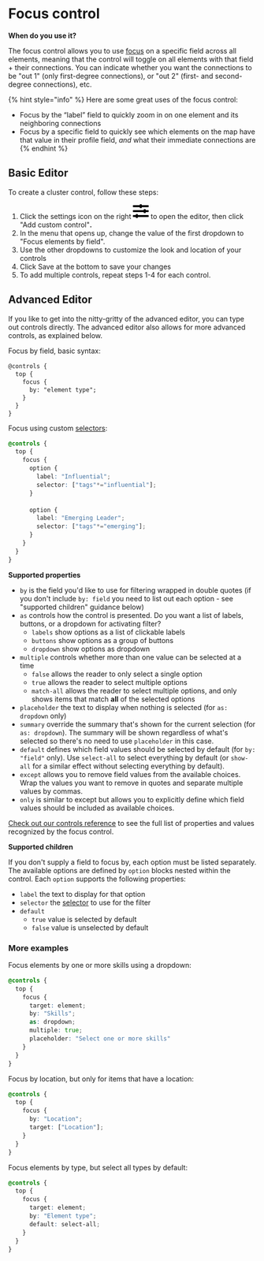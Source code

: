 # Focus control

**When do you use it?**

The focus control allows you to use [focus](../focus.md) on a specific field across all elements, meaning that the control will toggle on all elements with that field + their connections. You can indicate whether you want the connections to be "out 1" (only first-degree connections), or "out 2" (first- and second-degree connections), etc. &#x20;

{% hint style="info" %}
Here are some great uses of the focus control:

* Focus by the “label” field to quickly zoom in on one element and its neighboring connections
* Focus by a specific field to quickly see which elements on the map have that value in their profile field, _and_ what their immediate connections are
{% endhint %}

## Basic Editor

To create a cluster control, follow these steps:&#x20;

1. Click the settings icon on the right ![](../../icons/sliders-h.svg) to open the editor, then click "Add custom control"**.**&#x20;
2. In the menu that opens up, change the value of the first dropdown to "Focus elements by field".
3. Use the other dropdowns to customize the look and location of your controls
4. Click Save at the bottom to save your changes
5. To add multiple controls, repeat steps 1-4 for each control.

## Advanced Editor

If you like to get into the nitty-gritty of the advanced editor, you can type out controls directly. The advanced editor also allows for more advanced controls, as explained below.&#x20;

Focus by field, basic syntax:

```
@controls {
  top {
    focus {
      by: "element type";
    }
  }
}
```

Focus using custom [selectors](../selectors.md#selectors):

```scss
@controls {
  top {
    focus {
      option {
        label: "Influential";
        selector: ["tags"*="influential"];
      }

      option {
        label: "Emerging Leader";
        selector: ["tags"*="emerging"];
      }
    }
  }
}
```

**Supported properties**

* `by` is the field you'd like to use for filtering wrapped in double quotes (if you don't include `by: field` you need to list out each option - see "supported children" guidance below)
* `as` controls how the control is presented. Do you want a list of labels, buttons, or a dropdown for activating filter?
  * `labels` show options as a list of clickable labels
  * `buttons` show options as a group of buttons
  * `dropdown` show options as dropdown
* `multiple` controls whether more than one value can be selected at a time
  * `false` allows the reader to only select a single option
  * `true` allows the reader to select multiple options
  * `match-all` allows the reader to select multiple options, and only shows items that match **all** of the selected options
* `placeholder` the text to display when nothing is selected (for `as: dropdown` only)
* `summary` override the summary that's shown for the current selection (for `as: dropdown`). The summary will be shown regardless of what's selected so there's no need to use `placeholder` in this case.
* `default` defines which field values should be selected by default (for `by: "field"` only). Use `select-all` to select everything by default (or `show-all` for a similar effect without selecting everything by default).
* `except` allows you to remove field values from the available choices. Wrap the values you want to remove in quotes and separate multiple values by commas.
* `only` is similar to except but allows you to explicitly define which field values should be included as available choices.

[Check out our controls reference](controls-reference.md) to see the full list of properties and values recognized by the focus control.

**Supported children**

If you don't supply a field to focus by, each option must be listed separately. The available options are defined by `option` blocks nested within the control. Each `option` supports the following properties:

* `label` the text to display for that option
* `selector` the [selector](../selectors.md#selectors) to use for the filter
* `default`
  * `true` value is selected by default
  * `false` value is unselected by default

### More examples

Focus elements by one or more skills using a dropdown:

```scss
@controls {
  top {
    focus {
      target: element;
      by: "Skills";
      as: dropdown;
      multiple: true;
      placeholder: "Select one or more skills"
    }
  }
}
```

Focus by location, but only for items that have a location:

```scss
@controls {
  top {
    focus {
      by: "Location";
      target: ["Location"];
    }
  }
}
```

Focus elements by type, but select all types by default:

```scss
@controls {
  top {
    focus {
      target: element;
      by: "Element type";
      default: select-all;
    }
  }
}
```
